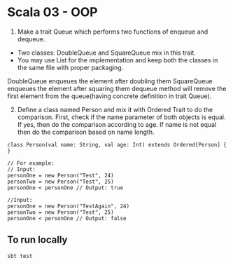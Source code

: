 # Scala 03 - OOP

1. Make a trait Queue which performs two functions of enqueue and dequeue.
* Two classes: DoubleQueue and SquareQueue mix in this trait.
* You may use List for the implementation and keep both the classes in the same file with proper packaging.

DoubleQueue enqueues the element after doubling them
SquareQueue enqueues the element after squaring them
dequeue method will remove the first element from the queue(having concrete definition in trait Queue).

2. Define a class named Person and mix it with Ordered Trait to do the comparison.
First, check if the name parameter of both objects is equal. If yes, then do the comparison according to age.
If name is not equal then do the comparison based on name length.
```
class Person(val name: String, val age: Int) extends Ordered[Person] {
}

// For example:
// Input: 
personOne = new Person("Test", 24)
personTwo = new Person("Test", 25)
personOne < personOne // Output: true

//Input: 
personOne = new Person("TestAgain", 24)
personTwo = new Person("Test", 25)
personOne < personOne // Output: false
```


## To run locally

`sbt test`